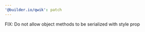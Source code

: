 ```yaml
---
'@builder.io/qwik': patch
---
```


FIX: Do not allow object methods to be serialized with style prop
